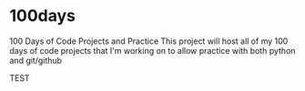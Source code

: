 # 100days
100 Days of Code Projects and Practice
This project will host all of my 100 days of code projects that I'm working on to allow practice with both python and git/github

TEST
